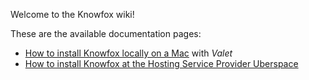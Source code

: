 Welcome to the Knowfox wiki!

These are the available documentation pages:

* [How to install Knowfox locally on a Mac](Install-locally-on-a-Mac-with-Valet) with _Valet_ 
* [How to install Knowfox at the Hosting Service Provider Uberspace](https://github.com/oschettler/knowfox/wiki/How-to-install-Knowfox-at-Uberspace)